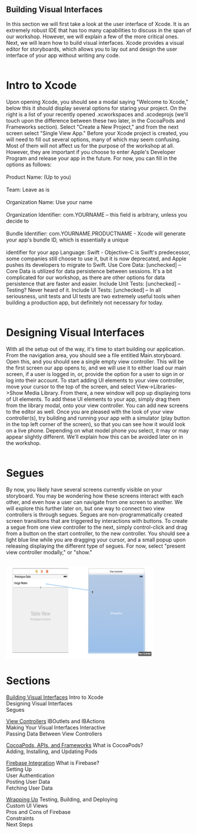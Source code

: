## Building Visual Interfaces
In this section we will first take a look at the user interface of Xcode. It is an extremely robust IDE that has too many capabilities to discuss in the span of our workshop. However, we will explain a few of the more critical ones. Next, we will learn how to build visual interfaces. Xcode provides a visual editor for storyboards, which allows you to lay out and design the user interface of your app without writing any code. <br /> <br />

#   Intro to Xcode
Upon opening Xcode, you should see a modal saying "Welcome to Xcode," below this it should display several options for staring your project. On the right is a list of your recently opened .xcworkspaces and .xcodeprojs (we'll touch upon the difference between these two later, in the CocoaPods and Frameworks section). Select "Create a New Project," and from the next screen select "Single View App." Before your Xcode project is created, you will need to fill out several options, many of which may seem confusing. Most of them will not affect us for the purpose of the workshop at all. However, they are important if you choose to enter Apple's Developer Program and release your app in the future. For now, you can fill in the options as follows: <br /> <br />
Product Name: (Up to you) <br /> <br />
Team: Leave as is <br /> <br />
Organization Name: Use your name <br /> <br />
Organization Identifier: com.YOURNAME – this field is arbitrary, unless you decide to <br /> <br />
Bundle Identifier: com.YOURNAME.PRODUCTNAME - Xcode will generate your app's bundle ID, which is essentially a unique <br /> <br /> identifier for your app
Language: Swift - Objective-C is Swift's predecessor, some companies still choose to use it, but it is now deprecated, and Apple pushes its developers to migrate to Swift.
Use Core Data: [unchecked] – Core Data is utilized for data persistence between sessions. It's a bit complicated for our workshop, as there are other options for data persistence that are faster and easier.
Include Unit Tests: [unchecked] – Testing? Never heard of it.
Include UI Tests: [unchecked] – In all seriousness, unit tests and UI tests are two extremely useful tools when building a production app, but definitely not necessary for today. <br /> <br />


#   Designing Visual Interfaces
With all the setup out of the way, it's time to start building our application. From the navigation area, you should see a file entitled Main.storyboard. Open this, and you should see a single empty view controller. This will be the first screen our app opens to, and we will use it to either load our main screen, if a user is logged in, or, provide the option for a user to sign in or log into their account. To start adding UI elements to your view controller, move your cursor to the top of the screen, and select View->Libraries->Show Media Library. From there, a new window will pop up displaying tons of UI elements. To add these UI elements to your app, simply drag them from the library modal, onto your view controller. You can add new screens to the editor as well. Once you are pleased with the look of your view controller(s), try building and running your app with a simulator (play button in the top left corner of the screen), so that you can see how it would look on a live phone. Depending on what model phone you select, it may or may appear slightly different. We'll explain how this can be avoided later on in the workshop. <br /> <br />

#   Segues
By now, you likely have several screens currently visible on your storyboard. You may be wondering how these screens interact with each other, and even how a user can navigate from one screen to another. We will explore this further later on, but one way to connect two view controllers is through segues. Segues are non-programmatically created screen transitions that are triggered by interactions with buttons. To create a segue from one view controller to the next, simply control-click and drag from a button on the start controller, to the new controller. You should see a light blue line while you are dragging your cursor, and a small popup upon releasing displaying the different type of segues. For now, select "present view controller modally," or "show." <br /> <br />

<img src="workshopImages/segue.png"
alt="Segue"
height="250" width="400" />


# Sections


<a href="Visual-Interfaces.md">Building Visual Interfaces</a>
Intro to Xcode <br />
Designing Visual Interfaces <br />
Segues <br />


<a href="ViewControllers.md">View Controllers</a>
IBOutlets and IBActions <br />
Making Your Visual Interfaces Interactive <br />
Passing Data Between View Controllers <br />


<a href="Frameworks.md">CocoaPods, APIs, and Frameworks</a>
What is CocoaPods? <br />
Adding, Installing, and Updating Pods <br />

<a href="Firebase.md">Firebase Integration</a>
What is Firebase? <br />
Setting Up <br />
User Authentication <br />
Posting User Data <br />
Fetching User Data <br />

<a href="Conclusion.md">Wrapping Up</a>
Testing, Building, and Deploying <br />
Custom UI Views <br />
Pros and Cons of Firebase <br />
Constraints <br />
Next Steps <br />
